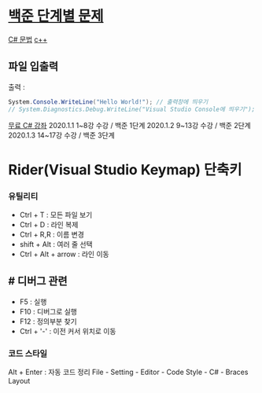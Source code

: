 # [백준 단계별 문제](https://www.acmicpc.net/step)
[C# 문법](https://namu.wiki/w/C%23/%EB%AC%B8%EB%B2%95)
[c++](https://namu.wiki/w/C%2B%2B/%EB%AC%B8%EB%B2%95)


## 파일 입출력

출력 : 
```cs
System.Console.WriteLine("Hello World!"); // 출력창에 띄우기
// System.Diagnostics.Debug.WriteLine("Visual Studio Console에 띄우기");
```

[무료 C# 강좌](https://www.youtube.com/watch?v=dTc_Ty9D_wo&list=PL4SIC1d_ab-Y-bBKojxhtFWwNpawMM1h5)
2020.1.1 1~8강 수강  / 백준 1단계
2020.1.2 9~13강 수강 / 백준 2단계
2020.1.3 14~17강 수강 / 백준 3단계


# Rider(Visual Studio Keymap) 단축키
  
### 유틸리티
- Ctrl + T : 모든 파일 보기
- Ctrl + D : 라인 복제
- Ctrl + R,R : 이름 변경
- shift + Alt : 여러 줄 선택
- Ctrl + Alt + arrow : 라인 이동

## # 디버그 관련
- F5 : 실행
- F10 : 디버그로 실행
- F12 : 정의부분 찾기
- Ctrl + '-' : 이전 커서 위치로 이동

### 코드 스타일
Alt + Enter : 자동 코드 정리
File - Setting - Editor - Code Style - C# - Braces Layout  
